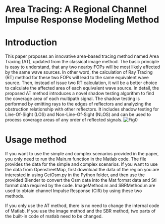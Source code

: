 # Area Tracing: A Regional Channel Impulse Response Modeling Method

Introduction
===
This paper proposes an innovative area-based tracing method named Area Tracing (AT), updated from the classical image method. The basic principle is easy to understand, that any two nearby FOPs will be most likely affected by the same wave sources. In other word, the calculation of Ray Tracing (RT) method for these two FOPs will lead to the same equivalent wave source. Then, instead of issue two RT calculation, it will be a better choice to calculate the affected area of each equivalent wave source.
In detail, the proposed AT method introduces a novel shadow testing algorithm to find the coverage area of each multipath signal. The shadow testing is performed by emitting rays to the edges of reflectors and analyzing the obstruction relationship with other reflectors. It includes shadow testing for Line-Of-Sight (LOS) and Non-Line-Of-Sight (NLOS) and can be used to process coverage areas of any order of reflected signals.
![Fig0](https://github.com/user-attachments/assets/ad6fde5c-813d-41b2-bd4c-d1eddff7dcf2)

Usage method
===
If you want to use the simple and complex scenarios provided in the paper, you only need to run the Main.m function in the Matlab code. The file provides the data for the simple and complex scenarios. If you want to use the data from OpenstreetMap, first download the data of the region you are interested in using GetOsm.py in the Python folder, and then use the provided Blender to convert the Osm data into the Mat format data and Stl format data required by the code. ImageMethod.m and SBRMethod.m are used to obtain channel Impulse Response (CIR) by using these two methods.

If you only use the AT method, there is no need to change the internal code of Matlab. If you use the image method and the SBR method, two parts of the built-in code of matlab need to be changed.





